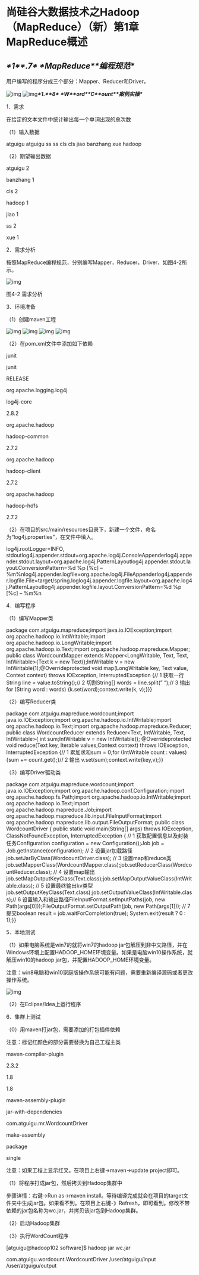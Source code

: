 # 尚硅谷大数据技术之Hadoop（MapReduce）（新）第1章 MapReduce概述



## ***\*1\*******\*.7\**** ***\*MapReduce\*******\*编程规范\****

用户编写的程序分成三个部分：Mapper、Reducer和Driver。

![img](http://www.atguigu.com/wp-content/uploads/2018/10/%E5%9B%BE%E7%89%871-17.png) ![img](http://www.atguigu.com/wp-content/uploads/2018/10/%E5%9B%BE%E7%89%872-15.png)***\*1.\*******\*8\**** ***\*W\*******\*ord\*******\*C\*******\*ount\*******\*案例实操\****

1．需求

在给定的文本文件中统计输出每一个单词出现的总次数

（1）输入数据

atguigu atguigu
ss ss
cls cls
jiao
banzhang
xue
hadoop

（2）期望输出数据

atguigu 2

banzhang 1

cls 2

hadoop 1

jiao 1

ss 2

xue 1

2．需求分析

按照MapReduce编程规范，分别编写Mapper，Reducer，Driver，如图4-2所示。

![img](http://www.atguigu.com/wp-content/uploads/2018/10/%E5%9B%BE%E7%89%873-14.png)

图4-2 需求分析

3．环境准备

（1）创建maven工程

![img](http://www.atguigu.com/wp-content/uploads/2018/10/%E5%9B%BE%E7%89%874-12.png) ![img](http://www.atguigu.com/wp-content/uploads/2018/10/%E5%9B%BE%E7%89%875-8.png) ![img](http://www.atguigu.com/wp-content/uploads/2018/10/%E5%9B%BE%E7%89%876-6.png) ![img](http://www.atguigu.com/wp-content/uploads/2018/10/%E5%9B%BE%E7%89%877-7.png)

（2）在pom.xml文件中添加如下依赖

<dependencies>

<dependency>

<groupId>junit</groupId>

<artifactId>junit</artifactId>

<version>RELEASE</version>

</dependency>

<dependency>

<groupId>org.apache.logging.log4j</groupId>

<artifactId>log4j-core</artifactId>

<version>2.8.2</version>

</dependency>

<dependency>

<groupId>org.apache.hadoop</groupId>

<artifactId>hadoop-common</artifactId>

<version>2.7.2</version>

</dependency>

<dependency>

<groupId>org.apache.hadoop</groupId>

<artifactId>hadoop-client</artifactId>

<version>2.7.2</version>

</dependency>

<dependency>

<groupId>org.apache.hadoop</groupId>

<artifactId>hadoop-hdfs</artifactId>

<version>2.7.2</version>

</dependency>

</dependencies>

（2）在项目的src/main/resources目录下，新建一个文件，命名为“log4j.properties”，在文件中填入。

log4j.rootLogger=INFO, stdoutlog4j.appender.stdout=org.apache.log4j.ConsoleAppenderlog4j.appender.stdout.layout=org.apache.log4j.PatternLayoutlog4j.appender.stdout.layout.ConversionPattern=%d %p [%c] – %m%nlog4j.appender.logfile=org.apache.log4j.FileAppenderlog4j.appender.logfile.File=target/spring.loglog4j.appender.logfile.layout=org.apache.log4j.PatternLayoutlog4j.appender.logfile.layout.ConversionPattern=%d %p [%c] – %m%n

4．编写程序

（1）编写Mapper类

package com.atguigu.mapreduce;import java.io.IOException;import org.apache.hadoop.io.IntWritable;import org.apache.hadoop.io.LongWritable;import org.apache.hadoop.io.Text;import org.apache.hadoop.mapreduce.Mapper; public class WordcountMapper extends Mapper<LongWritable, Text, Text, IntWritable>{Text k = new Text();IntWritable v = new IntWritable(1);@Overrideprotected void map(LongWritable key, Text value, Context context) throws IOException, InterruptedException {// 1 获取一行String line = value.toString();// 2 切割String[] words = line.split(” “);// 3 输出for (String word : words) {k.set(word);context.write(k, v);}}}

（2）编写Reducer类

package com.atguigu.mapreduce.wordcount;import java.io.IOException;import org.apache.hadoop.io.IntWritable;import org.apache.hadoop.io.Text;import org.apache.hadoop.mapreduce.Reducer; public class WordcountReducer extends Reducer<Text, IntWritable, Text, IntWritable>{ int sum;IntWritable v = new IntWritable(); @Overrideprotected void reduce(Text key, Iterable<IntWritable> values,Context context) throws IOException, InterruptedException {// 1 累加求和sum = 0;for (IntWritable count : values) {sum += count.get();}// 2 输出    v.set(sum);context.write(key,v);}}

（3）编写Driver驱动类

package com.atguigu.mapreduce.wordcount;import java.io.IOException;import org.apache.hadoop.conf.Configuration;import org.apache.hadoop.fs.Path;import org.apache.hadoop.io.IntWritable;import org.apache.hadoop.io.Text;import org.apache.hadoop.mapreduce.Job;import org.apache.hadoop.mapreduce.lib.input.FileInputFormat;import org.apache.hadoop.mapreduce.lib.output.FileOutputFormat; public class WordcountDriver { public static void main(String[] args) throws IOException, ClassNotFoundException, InterruptedException { // 1 获取配置信息以及封装任务Configuration configuration = new Configuration();Job job = Job.getInstance(configuration); // 2 设置jar加载路径job.setJarByClass(WordcountDriver.class); // 3 设置map和reduce类job.setMapperClass(WordcountMapper.class);job.setReducerClass(WordcountReducer.class); // 4 设置map输出job.setMapOutputKeyClass(Text.class);job.setMapOutputValueClass(IntWritable.class); // 5 设置最终输出kv类型job.setOutputKeyClass(Text.class);job.setOutputValueClass(IntWritable.class);// 6 设置输入和输出路径FileInputFormat.setInputPaths(job, new Path(args[0]));FileOutputFormat.setOutputPath(job, new Path(args[1])); // 7 提交boolean result = job.waitForCompletion(true); System.exit(result ? 0 : 1);}}

5．本地测试

（1）如果电脑系统是win7的就将win7的hadoop jar包解压到非中文路径，并在Windows环境上配置HADOOP_HOME环境变量。如果是电脑win10操作系统，就解压win10的hadoop jar包，并配置HADOOP_HOME环境变量。

注意：win8电脑和win10家庭版操作系统可能有问题，需要重新编译源码或者更改操作系统。

![img](http://www.atguigu.com/wp-content/uploads/2018/10/%E5%9B%BE%E7%89%878-7.png)

（2）在Eclipse/Idea上运行程序

6．集群上测试

（0）用maven打jar包，需要添加的打包插件依赖

注意：标记红颜色的部分需要替换为自己工程主类

<build>

<plugins>

<plugin>

<artifactId>maven-compiler-plugin</artifactId>

<version>2.3.2</version>

<configuration>

<source>1.8</source>

<target>1.8</target>

</configuration>

</plugin>

<plugin>

<artifactId>maven-assembly-plugin </artifactId>

<configuration>

<descriptorRefs>

<descriptorRef>jar-with-dependencies</descriptorRef>

</descriptorRefs>

<archive>

<manifest>

<mainClass>com.atguigu.mr.WordcountDriver</mainClass>

</manifest>

</archive>

</configuration>

<executions>

<execution>

<id>make-assembly</id>

<phase>package</phase>

<goals>

<goal>single</goal>

</goals>

</execution>

</executions>

</plugin>

</plugins>

</build>

注意：如果工程上显示红叉。在项目上右键->maven->update project即可。

（1）将程序打成jar包，然后拷贝到Hadoop集群中

步骤详情：右键->Run as->maven install。等待编译完成就会在项目的target文件夹中生成jar包。如果看不到。在项目上右键-》Refresh，即可看到。修改不带依赖的jar包名称为wc.jar，并拷贝该jar包到Hadoop集群。

（2）启动Hadoop集群

（3）执行WordCount程序

[atguigu@hadoop102 software]$ hadoop jar  wc.jar

 com.atguigu.wordcount.WordcountDriver /user/atguigu/input /user/atguigu/output